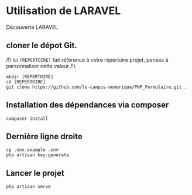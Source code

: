 # Utilisation de LARAVEL

Découverte LARAVEL 

## cloner le dépot Git.

/!\ ici `[REPERTOIRE]` fait référence à votre répertoire projet, pensez à parsonnaliser cette valeur /!\

```
mkdir [REPERTOIRE]
cd [REPERTOIRE]
git clone https://github.com/le-campus-numerique/PHP_Formulaire.git .
```

## Installation des dépendances via composer

```
composer install
```

## Dernière ligne droite

```
cp .env.example .env
php artisan key:generate
```

## Lancer le projet  

```
php artisan serve
```
